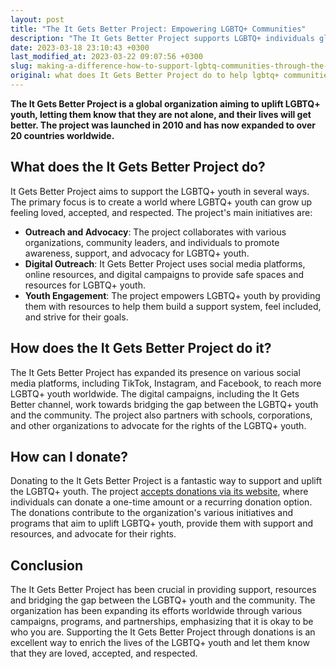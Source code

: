 ```yaml
---
layout: post
title: "The It Gets Better Project: Empowering LGBTQ+ Communities"
description: "The It Gets Better Project supports LGBTQ+ individuals globally by providing resources, solidarity, and creating communities. Donate to the project and help improve the lived experiences of LGBTQ+ individuals."
date: 2023-03-18 23:10:43 +0300
last_modified_at: 2023-03-22 09:07:56 +0300
slug: making-a-difference-how-to-support-lgbtq-communities-through-the-it-gets-better-project
original: what does It Gets Better Project do to help lgbtq+ communities, how do they do it, how can i donate?
---
```

**The It Gets Better Project is a global organization aiming to uplift LGBTQ+ youth, letting them know that they are not alone, and their lives will get better. The project was launched in 2010 and has now expanded to over 20 countries worldwide.**

## What does the It Gets Better Project do?

It Gets Better Project aims to support the LGBTQ+ youth in several ways. The primary focus is to create a world where LGBTQ+ youth can grow up feeling loved, accepted, and respected. The project's main initiatives are:

* **Outreach and Advocacy**: The project collaborates with various organizations, community leaders, and individuals to promote awareness, support, and advocacy for LGBTQ+ youth.
* **Digital Outreach**: It Gets Better Project uses social media platforms, online resources, and digital campaigns to provide safe spaces and resources for LGBTQ+ youth.
* **Youth Engagement**: The project empowers LGBTQ+ youth by providing them with resources to help them build a support system, feel included, and strive for their goals.

## How does the It Gets Better Project do it?

The It Gets Better Project has expanded its presence on various social media platforms, including TikTok, Instagram, and Facebook, to reach more LGBTQ+ youth worldwide. The digital campaigns, including the It Gets Better channel, work towards bridging the gap between the LGBTQ+ youth and the community. The project also partners with schools, corporations, and other organizations to advocate for the rights of the LGBTQ+ youth.

## How can I donate?

Donating to the It Gets Better Project is a fantastic way to support and uplift the LGBTQ+ youth. The project [accepts donations via its website](https://itgetsbetter.org/), where individuals can donate a one-time amount or a recurring donation option. The donations contribute to the organization's various initiatives and programs that aim to uplift LGBTQ+ youth, provide them with support and resources, and advocate for their rights.

## Conclusion

The It Gets Better Project has been crucial in providing support, resources and bridging the gap between the LGBTQ+ youth and the community. The organization has been expanding its efforts worldwide through various campaigns, programs, and partnerships, emphasizing that it is okay to be who you are. Supporting the It Gets Better Project through donations is an excellent way to enrich the lives of the LGBTQ+ youth and let them know that they are loved, accepted, and respected.